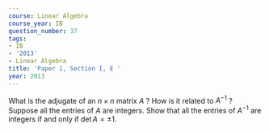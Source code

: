 ```yaml
---
course: Linear Algebra
course_year: IB
question_number: 37
tags:
- IB
- '2013'
- Linear Algebra
title: 'Paper 1, Section I, E '
year: 2013
---
```




What is the adjugate of an $n \times n$ matrix $A$ ? How is it related to $A^{-1}$ ? Suppose all the entries of $A$ are integers. Show that all the entries of $A^{-1}$ are integers if and only if $\operatorname{det} A=\pm 1$.